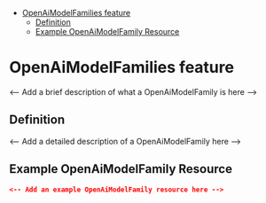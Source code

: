 <!-- START doctoc generated TOC please keep comment here to allow auto update -->
<!-- DON'T EDIT THIS SECTION, INSTEAD RE-RUN doctoc TO UPDATE -->

- [OpenAiModelFamilies feature](#openaimodelfamilies-feature)
  - [Definition](#definition)
  - [Example OpenAiModelFamily Resource](#example-openaimodelfamily-resource)

<!-- END doctoc generated TOC please keep comment here to allow auto update -->

# OpenAiModelFamilies feature

<-- Add a brief description of what a OpenAiModelFamily is here -->

## Definition

<-- Add a detailed description of a OpenAiModelFamily here -->

## Example OpenAiModelFamily Resource

```json
<-- Add an example OpenAiModelFamily resource here -->
```
